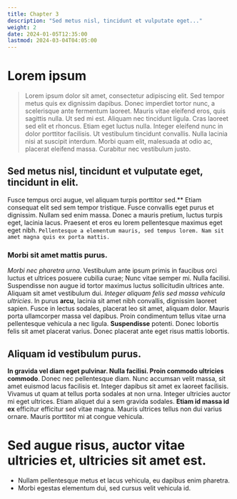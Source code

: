 ```yaml
---
title: Chapter 3
description: "Sed metus nisl, tincidunt et vulputate eget..."
weight: 2
date: 2024-01-05T12:35:00
lastmod: 2024-03-04T04:05:00
---
```


# Lorem ipsum
> Lorem ipsum dolor sit amet, consectetur adipiscing elit. Sed tempor metus quis ex dignissim dapibus. Donec imperdiet tortor nunc, a scelerisque ante fermentum laoreet. Mauris vitae eleifend eros, quis sagittis nulla. Ut sed mi est. Aliquam nec tincidunt ligula. Cras laoreet sed elit et rhoncus. Etiam eget luctus nulla. Integer eleifend nunc in dolor porttitor facilisis. Ut vestibulum tincidunt convallis. Nulla lacinia nisi at suscipit interdum. Morbi quam elit, malesuada at odio ac, placerat eleifend massa. Curabitur nec vestibulum justo.

## Sed metus nisl, tincidunt et vulputate eget, tincidunt in elit.
Fusce tempus orci augue, vel aliquam turpis porttitor sed.** Etiam consequat elit sed sem tempor tristique. Fusce convallis eget purus et dignissim. Nullam sed enim massa. Donec a mauris pretium, luctus turpis eget, lacinia lacus. Praesent et eros eu lorem pellentesque maximus eget eget nibh. `Pellentesque a elementum mauris, sed tempus lorem. Nam sit amet magna quis ex porta mattis.`

### Morbi sit amet mattis purus.
_Morbi nec pharetra urna_. Vestibulum ante ipsum primis in faucibus orci luctus et ultrices posuere cubilia curae; Nunc vitae semper mi. Nulla facilisi. Suspendisse non augue id tortor maximus luctus sollicitudin ultrices ante. Aliquam sit amet vestibulum dui. _Integer aliquam felis sed massa vehicula ultricies_. In purus **arcu**, lacinia sit amet nibh convallis, dignissim laoreet sapien. Fusce in lectus sodales, placerat leo sit amet, aliquam dolor. Mauris porta ullamcorper massa vel dapibus. Proin condimentum tellus vitae urna pellentesque vehicula a nec ligula. **Suspendisse** potenti. Donec lobortis felis sit amet placerat varius. Donec placerat ante eget risus mattis lobortis.

## Aliquam id vestibulum purus.
**In gravida vel diam eget pulvinar. Nulla facilisi. Proin commodo ultricies commodo**. Donec nec pellentesque diam. Nunc accumsan velit massa, sit amet euismod lacus facilisis et. Integer dapibus sit amet ex laoreet facilisis. Vivamus ut quam at tellus porta sodales at non urna. Integer ultricies auctor mi eget ultrices. Etiam aliquet dui a sem gravida sodales. **Etiam id massa id ex** efficitur efficitur sed vitae magna. Mauris ultrices tellus non dui varius ornare. Mauris porttitor mi at congue vehicula.

# Sed augue risus, auctor vitae ultricies et, ultricies sit amet est.
- Nullam pellentesque metus et lacus vehicula, eu dapibus enim pharetra.
- Morbi egestas elementum dui, sed cursus velit vehicula id.

